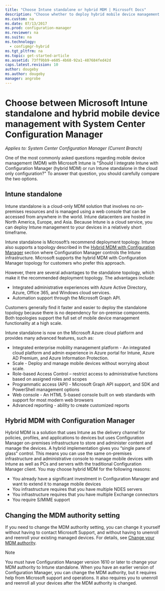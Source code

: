 ```yaml
---
title: "Choose Intune standalone or hybrid MDM | Microsoft Docs"
description: "Choose whether to deploy hybrid mobile device management with Intune and Configuration Manager or run Intune standalone."
ms.custom: na
ms.date: 07/13/2017
ms.prod: configuration-manager
ms.reviewer: na
ms.suite: na
ms.technology:
  - configmgr-hybrid
ms.tgt_pltfrm: na
ms.topic: get-started-article
ms.assetid: 73ff9bb9-e605-4b68-92a1-487684fed42d
caps.latest.revision: 10
author: dougeby
ms.author: dougeby
manager: angrobe
---
```

# Choose between Microsoft Intune standalone and hybrid mobile device management with System Center Configuration Manager

*Applies to: System Center Configuration Manager (Current Branch)*

One of the most commonly asked questions regarding mobile device management (MDM) with Microsoft Intune is "Should I integrate Intune with Configuration Manager (hybrid MDM) or run Intune standalone in the cloud only configuration?" To answer that question, you should carefully compare the two options.

## Intune standalone
Intune standalone is a cloud-only MDM solution that involves no on-premises resources and is managed using a web console that can be accessed from anywhere in the world. Intune datacenters are hosted in North America, Europe, and Asia. Because Intune is a cloud service, you can deploy Intune management to your devices in a relatively short timeframe.

Intune standalone is Microsoft’s recommend deployment topology. Intune also supports a topology described in the [Hybrid MDM with Configuration Manager](#hybrid-mdm-with-configuration-manager) section where Configuration Manager controls the Intune infrastructure. Microsoft supports the hybrid MDM with Configuration Manager topology for customers who prefer this approach.  

However, there are several advantages to the standalone topology, which make it the recommended deployment topology. The advantages include:
- Integrated administrative experiences with Azure Active Directory, Azure, Office 365, and Windows cloud services.
- Automation support through the Microsoft Graph API.   

Customers generally find it faster and easier to deploy the standalone topology because there is no dependency for on-premise components. Both topologies support the full set of mobile device management functionality at a high scale.

Intune standalone is now on the Microsoft Azure cloud platform and provides many advanced features, such as:     
- Integrated enterprise mobility management platform - An integrated cloud platform and admin experience in Azure portal for Intune, Azure AD Premium, and Azure Information Protection.
- Scale - Deploy and manage mobile devices without worrying about scale.
- Role-based Access Control – restrict access to administrative functions based on assigned roles and scopes
- Programmatic access (API) - Microsoft Graph API support, and SDK and PowerShell management options
- Web console - An HTML 5-based console built on web standards with support for most modern web browsers
- Advanced reporting - ability to create customized reports    

## Hybrid MDM with Configuration Manager
Hybrid MDM is a solution that uses Intune as the delivery channel for policies, profiles, and applications to devices but uses Configuration Manager on-premises infrastructure to store and administer content and manage the devices. A hybrid implementation gives you “single pane of glass” control. This means you can use the same on-premises infrastructure and administrative console to manage mobile devices with Intune as well as PCs and servers with the traditional Configuration Manager client. You may choose hybrid MDM for the following reasons:    
- You already have a significant investment in Configuration Manager and want to extend it to manage mobile devices
- You infrastructure requires that you have multiple NDES servers
- You infrastructure requires that you have multiple Exchange connectors
- You require S/MIME support

## Changing the MDM authority setting
If you need to change the MDM authority setting, you can change it yourself without having to contact Microsoft Support, and without having to unenroll and reenroll your existing managed devices. For details, see [Change your MDM authority](/sccm/mdm/deploy-use/change-mdm-authority.md).

> [!NOTE]    
> You must have Configuration Manager version 1610 or later to change your MDM authority to Intune standalone. When you have an earlier version of Configuration Manager, you can change the MDM authority, but it requires help from Microsoft support and operations. It also requires you to unenroll and reenroll all your devices after the MDM authority is changed.  
